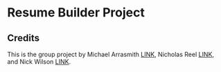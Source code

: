 # Resume Builder Project

## Credits

This is the group project by Michael Arrasmith [LINK](https://github.com/MArrasmith), Nicholas Reel [LINK](https://github.com/Steelerforreel), and Nick Wilson [LINK](https://github.com/KC-Nick/). 